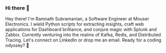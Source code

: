 ### Hi there 👋

<!--
**ramnath-subramanian18/ramnath-subramanian18** is a ✨ _special_ ✨ repository because its `README.md` (this file) appears on your GitHub profile.

Here are some ideas to get you started:

Hey there! I'm Ramnath Subramanian, a Software Engineer at Mouser Electronics. I wield Python scripts for extracting insights, craft web applications for Dashboard brilliance, and conjure magic with Splunk and Zabbix. Currently venturing into the realms of Kafka, Redis, and Distributed Tracing. Let's connect on LinkedIn or drop me an email. Ready for a coding odyssey? 🚀
- 🌱 I’m currently learning ...
- 👯 I’m looking to collaborate on ...
- 🤔 I’m looking for help with ...
- 💬 Ask me about ...
- 📫 How to reach me: ...
- 😄 Pronouns: ...
- ⚡ Fun fact: ...
-->
Hey there! I'm Ramnath Subramanian, a Software Engineer at Mouser Electronics. I wield Python scripts for extracting insights, craft web applications for Dashboard brilliance, and conjure magic with Splunk and Zabbix. Currently venturing into the realms of Kafka, Redis, and Distributed Tracing. Let's connect on LinkedIn or drop me an email. Ready for a coding odyssey? 🚀
